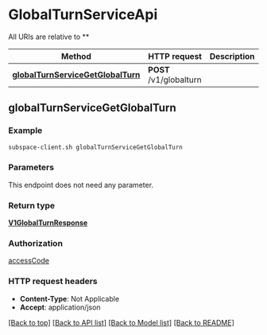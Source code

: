 # GlobalTurnServiceApi

All URIs are relative to **

Method | HTTP request | Description
------------- | ------------- | -------------
[**globalTurnServiceGetGlobalTurn**](GlobalTurnServiceApi.md#globalTurnServiceGetGlobalTurn) | **POST** /v1/globalturn | 



## globalTurnServiceGetGlobalTurn



### Example

```bash
subspace-client.sh globalTurnServiceGetGlobalTurn
```

### Parameters

This endpoint does not need any parameter.

### Return type

[**V1GlobalTurnResponse**](V1GlobalTurnResponse.md)

### Authorization

[accessCode](../README.md#accessCode)

### HTTP request headers

- **Content-Type**: Not Applicable
- **Accept**: application/json

[[Back to top]](#) [[Back to API list]](../README.md#documentation-for-api-endpoints) [[Back to Model list]](../README.md#documentation-for-models) [[Back to README]](../README.md)

